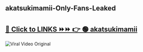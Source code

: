 
 ## akatsukimamii-Only-Fans-Leaked

# <h2><a href="https://clipsfans.com/akatsukimamii&ref=git">🔗 Click to LINKS ⏩⏩ 👉 🟢 akatsukimamii </a></h2>

<a href="https://clipsfans.com/akatsukimamii&ref=git" rel="nofollow" data-target="animated-image.originalLink"><img src="https://i.ibb.co.com/xMMVF88/686577567.gif" alt="Viral Video Original" style="max-width: 100%; display: inline-block;" data-target="animated-image.originalImage"></a>
